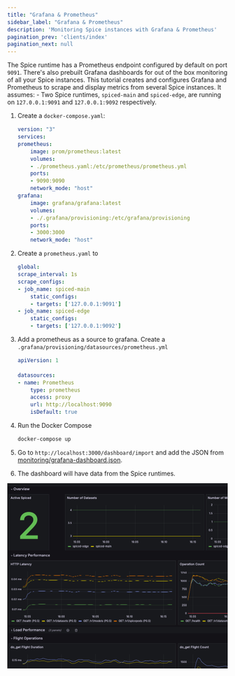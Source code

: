 ```yaml
---
title: "Grafana & Prometheus"
sidebar_label: "Grafana & Prometheus"
description: 'Monitoring Spice instances with Grafana & Prometheus'
pagination_prev: 'clients/index'
pagination_next: null
---
```


The Spice runtime has a Prometheus endpoint configured by default on port `9091`. There's also prebuilt Grafana dashboards for out of the box monitoring of all your Spice instances. This tutorial creates and configures Grafana and Prometheus to scrape and display metrics from several Spice instances. It assumes:
    - Two Spice runtimes, `spiced-main` and `spiced-edge`, are running on `127.0.0.1:9091` and `127.0.0.1:9092` respectively.


1. Create a `docker-compose.yaml`:
    ```yaml
    version: "3"
    services:
    prometheus:
        image: prom/prometheus:latest
        volumes:
        - ./prometheus.yaml:/etc/prometheus/prometheus.yml
        ports:
        - 9090:9090
        network_mode: "host"
    grafana:
        image: grafana/grafana:latest
        volumes:
        - ./.grafana/provisioning:/etc/grafana/provisioning
        ports:
        - 3000:3000
        network_mode: "host"
    ```

1. Create a `prometheus.yaml` to 
    ```yaml
    global:
    scrape_interval: 1s
    scrape_configs:
    - job_name: spiced-main
        static_configs:
        - targets: ['127.0.0.1:9091']
    - job_name: spiced-edge
        static_configs:
        - targets: ['127.0.0.1:9092']
    ```

1. Add a prometheus as a source to grafana. Create a `.grafana/provisioning/datasources/prometheus.yml`
    ```yaml
    apiVersion: 1

    datasources:
    - name: Prometheus
        type: prometheus
        access: proxy
        url: http://localhost:9090
        isDefault: true
    ```
1. Run the Docker Compose
    ```bash
    docker-compose up
    ```

1. Go to `http://localhost:3000/dashboard/import` and add the JSON from [monitoring/grafana-dashboard.json](https://github.com/spiceai/spiceai/blob/trunk/monitoring/grafana-dashboard.json).

1. The dashboard will have data from the Spice runtimes. 
<img src="/img/grafana/screenshot.png" />